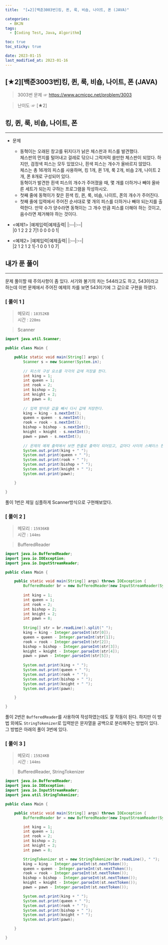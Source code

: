 ```yaml
---
title:  "[★2][백준3003번]킹, 퀸, 룩, 비숍, 나이트, 폰 (JAVA)" 

categories:
  - BKJN
tags:
  - [Coding Test, Java, Algorithm]

toc: true
toc_sticky: true

date: 2023-01-15
last_modified_at: 2023-01-16
---
```

[★2][백준3003번]킹, 퀸, 룩, 비숍, 나이트, 폰 (JAVA)
----
> 3003번 문제 ☞ <https://www.acmicpc.net/problem/3003>  

> 난이도 ☞ [★2]
  
## 킹, 퀸, 룩, 비숍, 나이트, 폰  
___  
- 문제
  - 동혁이는 오래된 창고를 뒤지다가 낡은 체스판과 피스를 발견했다.</br>체스판의 먼지를 털어내고 걸레로 닦으니 그럭저럭 쓸만한 체스판이 되었다. 하지만, 검정색 피스는 모두 있었으나, 흰색 피스는 개수가 올바르지 않았다.</br>체스는 총 16개의 피스를 사용하며, 킹 1개, 퀸 1개, 룩 2개, 비숍 2개, 나이트 2개, 폰 8개로 구성되어 있다.</br>동혁이가 발견한 흰색 피스의 개수가 주어졌을 때, 몇 개를 더하거나 빼야 올바른 세트가 되는지 구하는 프로그램을 작성하시오.
  - 첫째 줄에 동혁이가 찾은 흰색 킹, 퀸, 룩, 비숍, 나이트, 폰의 개수가 주어진다.
  - 첫째 줄에 입력에서 주어진 순서대로 몇 개의 피스를 더하거나 빼야 되는지를 출력한다. 만약 수가 양수라면 동혁이는 그 개수 만큼 피스를 더해야 하는 것이고, 음수라면 제거해야 하는 것이다.
  
- <예제1>
    |예제입력|예제출력|
    |:--|:--|  
    |0 1 2 2 2 7|1 0 0 0 0 1|

- <예제2>
    |예제입력|예제출력|
    |:--|:--|  
    |2 1 2 1 2 1|-1 0 0 1 0 7|

  
## 내가 푼 풀이
___  
문제 풀이할 때 주의사항이 좀 있다. 서기와 불기의 차는 544라고도 하고, 543이라고 하는데 이번 문제에서 주어진 예제의 차를 보면 543이기에 그 값으로 구현을 하였다.

### [ 풀이 1 ]  
>메모리 : `18352KB`  
>시간 : `228ms`  

> Scanner  
  
```java
import java.util.Scanner;

public class Main {

	public static void main(String[] args) {
		Scanner s = new Scanner(System.in);
		
		// 피스의 구성 요소를 각각의 값에 저장을 한다.
		int king = 1;
		int queen = 1;
		int rook = 2;
		int bishop = 2;
		int knight = 2;
		int pawn = 8;
		
		// 입력 받아온 값을 빼서 다시 값에 저장한다.
		king = king - s.nextInt();
		queen = queen - s.nextInt();
		rook = rook - s.nextInt();
		bishop = bishop - s.nextInt();
		knight = knight - s.nextInt();
		pawn = pawn - s.nextInt();
		
		// 문제의 예제 출력에서 보면 한줄로 출력이 되어있고, 값마다 사이의 스페이스 한칸이 들어가있어서 +" " 로 사이 공간을 넣어서 최종 출력을 한다.
		System.out.print(king + " ");
		System.out.print(queen + " ");
		System.out.print(rook + " ");
		System.out.print(bishop + " ");
		System.out.print(knight + " ");
		System.out.print(pawn);	

	}

}
```
풀이 1번은 제일 심플하게 Scanner방식으로 구현해보았다.
### [ 풀이 2 ]  
>메모리 : `15936KB`  
>시간 : `144ms`  
  
> BufferedReader  
  
```java
import java.io.BufferedReader;
import java.io.IOException;
import java.io.InputStreamReader;

public class Main {

	public static void main(String[] args) throws IOException {
		BufferedReader br = new BufferedReader(new InputStreamReader(System.in));
		
		int king = 1;
		int queen = 1;
		int rook = 2;
		int bishop = 2;
		int knight = 2;
		int pawn = 8;
		
		String[] str = br.readLine().split(" ");
		king = king - Integer.parseInt(str[0]);
		queen = queen - Integer.parseInt(str[1]);
		rook = rook - Integer.parseInt(str[2]);
		bishop = bishop - Integer.parseInt(str[3]);
		knight = knight - Integer.parseInt(str[4]);
		pawn = pawn - Integer.parseInt(str[5]);
		
		System.out.print(king + " ");
		System.out.print(queen + " ");
		System.out.print(rook + " ");
		System.out.print(bishop + " ");
		System.out.print(knight + " ");
		System.out.print(pawn);	

	}

}
```
풀이 2번은 `BufferedReader`를 사용하여 작성하였는데도 잘 작동이 된다. 하지만 이 방법 외에도 `StringTokenizer`로 입력받은 문자열을 공백으로 분리해주는 방법이 있다. 그 방법은 아래의 풀이 3번에 있다.

### [ 풀이 3 ]
>메모리 : `15924KB`  
>시간 : `144ms`  
  
> BufferedReader, StringTokenizer  
  
```java
import java.io.BufferedReader;
import java.io.IOException;
import java.io.InputStreamReader;
import java.util.StringTokenizer;

public class Main {

	public static void main(String[] args) throws IOException {
		BufferedReader br = new BufferedReader(new InputStreamReader(System.in));

		int king = 1;
		int queen = 1;
		int rook = 2;
		int bishop = 2;
		int knight = 2;
		int pawn = 8;

		StringTokenizer st = new StringTokenizer(br.readLine(), " ");
		king = king - Integer.parseInt(st.nextToken());
		queen = queen - Integer.parseInt(st.nextToken());
		rook = rook - Integer.parseInt(st.nextToken());
		bishop = bishop - Integer.parseInt(st.nextToken());
		knight = knight - Integer.parseInt(st.nextToken());
		pawn = pawn - Integer.parseInt(st.nextToken());

		System.out.print(king + " ");
		System.out.print(queen + " ");
		System.out.print(rook + " ");
		System.out.print(bishop + " ");
		System.out.print(knight + " ");
		System.out.print(pawn);

	}

}
```